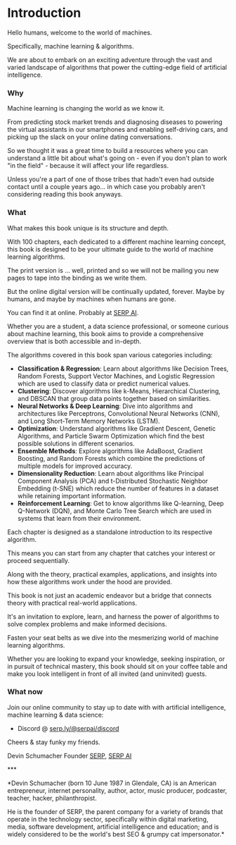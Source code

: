 # Introduction

Hello humans, welcome to the world of machines.

Specifically, machine learning & algorithms.&#x20;

We are about to embark on an exciting adventure through the vast and varied landscape of algorithms that power the cutting-edge field of artificial intelligence.

### Why

Machine learning is changing the world as we know it.&#x20;

From predicting stock market trends and diagnosing diseases to powering the virtual assistants in our smartphones and enabling self-driving cars, and picking up the slack on your online dating conversations.

So we thought it was a great time to build a resources where you can understand a little bit about what's going on - even if you don't plan to work "in the field" - because it will affect your life regardless.

Unless you're a part of one of those tribes that hadn't even had outside contact until a couple years ago... in which case you probably aren't considering reading this book anyways.

### What

What makes this book unique is its structure and depth.&#x20;

With 100 chapters, each dedicated to a different machine learning concept, this book is designed to be your ultimate guide to the world of machine learning algorithms.

The print version is ... well, printed and so we will not be mailing you new pages to tape into the binding as we write them.&#x20;

But the online digital version will be continually updated, forever. Maybe by humans, and maybe by machines when humans are gone.

You can find it at online. Probably at [SERP AI](https://serp.ai/).

Whether you are a student, a data science professional, or someone curious about machine learning, this book aims to provide a comprehensive overview that is both accessible and in-depth.

The algorithms covered in this book span various categories including:

* **Classification & Regression**: Learn about algorithms like Decision Trees, Random Forests, Support Vector Machines, and Logistic Regression which are used to classify data or predict numerical values.
* **Clustering**: Discover algorithms like k-Means, Hierarchical Clustering, and DBSCAN that group data points together based on similarities.
* **Neural Networks & Deep Learning**: Dive into algorithms and architectures like Perceptrons, Convolutional Neural Networks (CNN), and Long Short-Term Memory Networks (LSTM).
* **Optimization**: Understand algorithms like Gradient Descent, Genetic Algorithms, and Particle Swarm Optimization which find the best possible solutions in different scenarios.
* **Ensemble Methods**: Explore algorithms like AdaBoost, Gradient Boosting, and Random Forests which combine the predictions of multiple models for improved accuracy.
* **Dimensionality Reduction**: Learn about algorithms like Principal Component Analysis (PCA) and t-Distributed Stochastic Neighbor Embedding (t-SNE) which reduce the number of features in a dataset while retaining important information.
* **Reinforcement Learning**: Get to know algorithms like Q-learning, Deep Q-Network (DQN), and Monte Carlo Tree Search which are used in systems that learn from their environment.

Each chapter is designed as a standalone introduction to its respective algorithm.&#x20;

This means you can start from any chapter that catches your interest or proceed sequentially.&#x20;

Along with the theory, practical examples, applications, and insights into how these algorithms work under the hood are provided.

This book is not just an academic endeavor but a bridge that connects theory with practical real-world applications.

It's an invitation to explore, learn, and harness the power of algorithms to solve complex problems and make informed decisions.

Fasten your seat belts as we dive into the mesmerizing world of machine learning algorithms.

Whether you are looking to expand your knowledge, seeking inspiration, or in pursuit of technical mastery, this book should sit on your coffee table and make you look intelligent in front of all invited (and uninvited) guests.

### What now

Join our online community to stay up to date with with artificial intelligence, machine learning & data science:

* Discord @ [serp.ly/@serpai/discord](https://serp.ly/@serpai/discord)

Cheers & stay funky my friends.

Devin Schumacher Founder [SERP](https://serp.co/), [SERP AI](https://serp.ai/)

\*\*\*

\*Devin Schumacher (born 10 June 1987 in Glendale, CA) is an American entrepreneur, internet personality, author, actor, music producer, podcaster, teacher, hacker, philanthropist.

He is the founder of SERP, the parent company for a variety of brands that operate in the technology sector, specifically within digital marketing, media, software development, artificial intelligence and education; and is widely considered to be the world's best SEO & grumpy cat impersonator.\*
